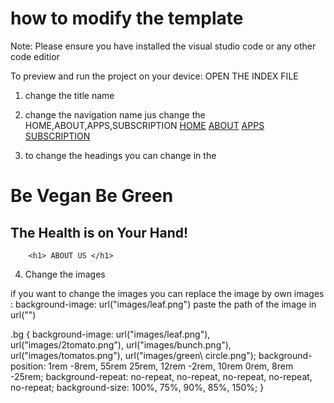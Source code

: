 
  # how to modify the template

  Note: Please ensure you have installed the visual studio code or any other code editior

  To preview and run the project on your device:
  OPEN THE INDEX FILE

 1) change the title name <title>Fradel</title>
 2) change the navigation name jus change the HOME,ABOUT,APPS,SUBSCRIPTION
                    <a href="#home">HOME</a>
                    <a href="#about">ABOUT</a>
                    <a href="#ourapps">APPS</a>
                    <a href="#Subscription">SUBSCRIPTION</a>

 3) to change the headings you can change in the <h1>   
  <div class="heading">
            <h1>Be Vegan Be Green</h1>
            <div class="subheading">
                <h2>The Health is on Your Hand!</h2>
            </div>
        </div>   

        <h1> ABOUT US </h1>      

  4) Change the images

  if you want to change the images you can replace the image by own images : background-image: url("images/leaf.png")
  paste the path of the image in url("")

  .bg {
  background-image: url("images/leaf.png"), url("images/2tomato.png"), url("images/bunch.png"), url("images/tomatos.png"), url("images/green\ circle.png");
  background-position: 1rem -8rem, 55rem 25rem, 12rem -2rem, 10rem 0rem, 8rem -25rem;
  background-repeat: no-repeat, no-repeat, no-repeat, no-repeat, no-repeat;
  background-size: 100%, 75%, 90%, 85%, 150%;
}     

  

